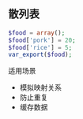 ## 散列表

```php
$food = array();
$food['pork'] = 20;
$food['rice'] = 5;
var_export($food);
```

适用场景
  - 模拟映射关系
  - 防止重复
  - 缓存数据
